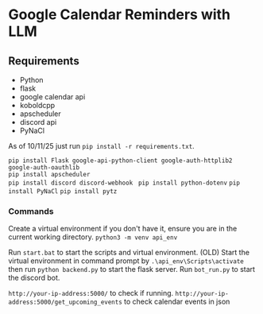 # Google Calendar Reminders with LLM
## Requirements
- Python 
- flask
- google calendar api
- koboldcpp
- apscheduler
- discord api
- PyNaCl

As of 10/11/25 just run `pip install -r requirements.txt`. 

`pip install Flask google-api-python-client google-auth-httplib2 google-auth-oauthlib` \
`pip install apscheduler` \
`pip install discord discord-webhook `
`pip install python-dotenv`
`pip install PyNaCl`
`pip install pytz`
### Commands
Create a virtual environment if you don't have it, ensure you are in the current working directory. 
`python3 -m venv api_env`

Run `start.bat` to start the scripts and virtual environment.
(OLD) Start the virtual environment in command prompt by `.\api_env\Scripts\activate` then run `python backend.py` to start the flask server. Run `bot_run.py` to start the discord bot. 

`http://your-ip-address:5000/` to check if running.
`http://your-ip-address:5000/get_upcoming_events` to check calendar events in json

